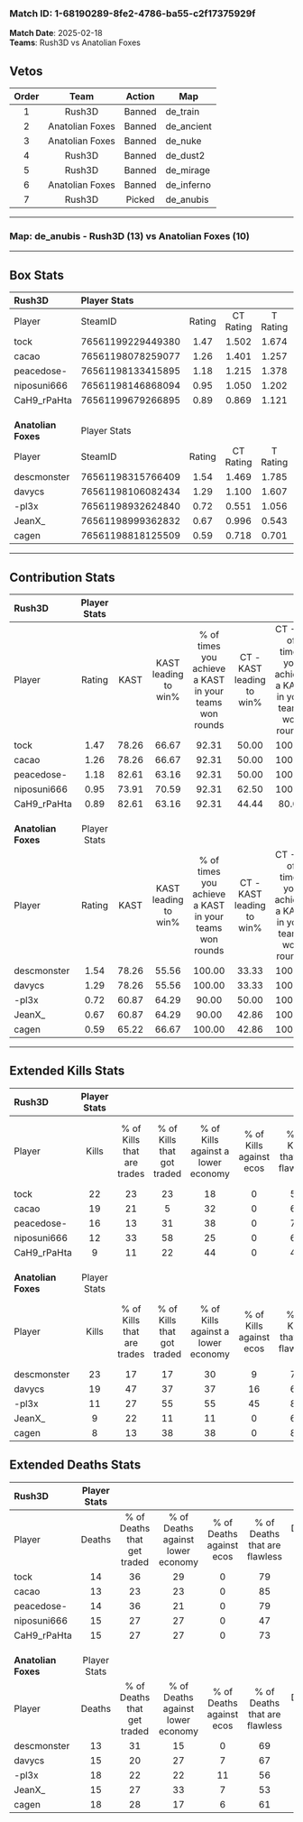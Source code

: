 ### Match ID: 1-68190289-8fe2-4786-ba55-c2f17375929f  
**Match Date**: 2025-02-18  
**Teams**: Rush3D vs Anatolian Foxes  

## Vetos  

| Order | Team | Action | Map |
| :---: | :--: | :----: | --- |
| 1 | Rush3D | Banned | de_train |
| 2 | Anatolian Foxes | Banned | de_ancient |
| 3 | Anatolian Foxes | Banned | de_nuke |
| 4 | Rush3D | Banned | de_dust2 |
| 5 | Rush3D | Banned | de_mirage |
| 6 | Anatolian Foxes | Banned | de_inferno |
| 7 | Rush3D | Picked | de_anubis |

---  

### **Map**: de_anubis - Rush3D (13) vs Anatolian Foxes (10)  
---  

## Box Stats  

| **Rush3D**          | Player Stats      |        |           |          |       |       |       |         |        |      |     |
| :- | :- | :-: | :-: | :-: | :-: | :-: | :-: | :-: | :-: | :-: | :-: |
| Player              | SteamID           | Rating | CT Rating | T Rating | KAST  |  ADR  | Kills | Assists | Deaths | K/D  | HS% |
| tock                | 76561199229449380 |  1.47  |   1.502   |  1.674   | 78.26 | 100.1 |  22   |    3    |   14   | 1.57 | 50  |
| cacao               | 76561198078259077 |  1.26  |   1.401   |  1.257   | 78.26 | 66.5  |  19   |    1    |   13   | 1.46 | 26  |
| peacedose-          | 76561198133415895 |  1.18  |   1.215   |  1.378   | 82.61 | 69.6  |  16   |    3    |   14   | 1.14 | 68  |
| niposuni666         | 76561198146868094 |  0.95  |   1.050   |  1.202   | 73.91 | 67.4  |  12   |    7    |   15   | 0.80 | 50  |
| CaH9_rPaHta         | 76561199679266895 |  0.89  |   0.869   |  1.121   | 82.61 | 57.0  |   9   |   11    |   15   | 0.60 | 44  |
|                     |                   |        |           |          |       |       |       |         |        |      |     |
|                     |                   |        |           |          |       |       |       |         |        |      |     |
|                     |                   |        |           |          |       |       |       |         |        |      |     |
| **Anatolian Foxes** | Player Stats      |        |           |          |       |       |       |         |        |      |     |
| Player              | SteamID           | Rating | CT Rating | T Rating | KAST  |  ADR  | Kills | Assists | Deaths | K/D  | HS% |
| descmonster         | 76561198315766409 |  1.54  |   1.469   |  1.785   | 78.26 | 104.0 |  23   |    3    |   13   | 1.77 | 34  |
| davycs              | 76561198106082434 |  1.29  |   1.100   |  1.607   | 78.26 | 82.7  |  19   |    6    |   15   | 1.27 | 73  |
| -pl3x               | 76561198932624840 |  0.72  |   0.551   |  1.056   | 60.87 | 60.5  |  11   |    5    |   18   | 0.61 | 36  |
| JeanX_              | 76561198999362832 |  0.67  |   0.996   |  0.543   | 60.87 | 48.8  |   9   |    3    |   15   | 0.60 | 66  |
| cagen               | 76561198818125509 |  0.59  |   0.718   |  0.701   | 65.22 | 49.8  |   8   |    3    |   18   | 0.44 | 50  |
---  

## Contribution Stats  

| **Rush3D**          | Player Stats |       |                      |                                                        |                           |                                                             |                          |                                                            |
| :- | :-: | :-: | :-: | :-: | :-: | :-: | :-: | :-: |
| Player              |    Rating    | KAST  | KAST leading to win% | % of times you achieve a KAST in your teams won rounds | CT - KAST leading to win% | CT - % of times you achieve a KAST in your teams won rounds | T - KAST leading to win% | T - % of times you achieve a KAST in your teams won rounds |
| tock                |     1.47     | 78.26 |        66.67         |                         92.31                          |           50.00           |                           100.00                            |          87.50           |                           87.50                            |
| cacao               |     1.26     | 78.26 |        66.67         |                         92.31                          |           50.00           |                           100.00                            |          87.50           |                           87.50                            |
| peacedose-          |     1.18     | 82.61 |        63.16         |                         92.31                          |           50.00           |                           100.00                            |          77.78           |                           87.50                            |
| niposuni666         |     0.95     | 73.91 |        70.59         |                         92.31                          |           62.50           |                           100.00                            |          77.78           |                           87.50                            |
| CaH9_rPaHta         |     0.89     | 82.61 |        63.16         |                         92.31                          |           44.44           |                            80.00                            |          80.00           |                           100.00                           |
|                     |              |       |                      |                                                        |                           |                                                             |                          |                                                            |
|                     |              |       |                      |                                                        |                           |                                                             |                          |                                                            |
|                     |              |       |                      |                                                        |                           |                                                             |                          |                                                            |
| **Anatolian Foxes** | Player Stats |       |                      |                                                        |                           |                                                             |                          |                                                            |
| Player              |    Rating    | KAST  | KAST leading to win% | % of times you achieve a KAST in your teams won rounds | CT - KAST leading to win% | CT - % of times you achieve a KAST in your teams won rounds | T - KAST leading to win% | T - % of times you achieve a KAST in your teams won rounds |
| descmonster         |     1.54     | 78.26 |        55.56         |                         100.00                         |           33.33           |                           100.00                            |          77.78           |                           100.00                           |
| davycs              |     1.29     | 78.26 |        55.56         |                         100.00                         |           33.33           |                           100.00                            |          77.78           |                           100.00                           |
| -pl3x               |     0.72     | 60.87 |        64.29         |                         90.00                          |           50.00           |                           100.00                            |          75.00           |                           85.71                            |
| JeanX_              |     0.67     | 60.87 |        64.29         |                         90.00                          |           42.86           |                           100.00                            |          85.71           |                           85.71                            |
| cagen               |     0.59     | 65.22 |        66.67         |                         100.00                         |           42.86           |                           100.00                            |          87.50           |                           100.00                           |
---  

## Extended Kills Stats  

| **Rush3D**          | Player Stats |                            |                            |                                    |                         |                              |                                 |                                       |                    |           |
| :- | :-: | :-: | :-: | :-: | :-: | :-: | :-: | :-: | :-: | :-: |
| Player              |    Kills     | % of Kills that are trades | % of Kills that got traded | % of Kills against a lower economy | % of Kills against ecos | % of Kills that are flawless | % of Kills that are close duels | % of Kills that are assisted by flash | Pistol Round Kills | AWP Kills |
| tock                |      22      |             23             |             23             |                 18                 |            0            |              55              |                9                |                   5                   |         0          |     1     |
| cacao               |      19      |             21             |             5              |                 32                 |            0            |              63              |                0                |                  11                   |         10         |     0     |
| peacedose-          |      16      |             13             |             31             |                 38                 |            0            |              75              |               13                |                   6                   |         0          |     3     |
| niposuni666         |      12      |             33             |             58             |                 25                 |            0            |              67              |               17                |                   8                   |         0          |     1     |
| CaH9_rPaHta         |      9       |             11             |             22             |                 44                 |            0            |              44              |               11                |                   0                   |         0          |     0     |
|                     |              |                            |                            |                                    |                         |                              |                                 |                                       |                    |           |
|                     |              |                            |                            |                                    |                         |                              |                                 |                                       |                    |           |
|                     |              |                            |                            |                                    |                         |                              |                                 |                                       |                    |           |
| **Anatolian Foxes** | Player Stats |                            |                            |                                    |                         |                              |                                 |                                       |                    |           |
| Player              |    Kills     | % of Kills that are trades | % of Kills that got traded | % of Kills against a lower economy | % of Kills against ecos | % of Kills that are flawless | % of Kills that are close duels | % of Kills that are assisted by flash | Pistol Round Kills | AWP Kills |
| descmonster         |      23      |             17             |             17             |                 30                 |            9            |              70              |                0                |                   4                   |         10         |     1     |
| davycs              |      19      |             47             |             37             |                 37                 |           16            |              68              |                0                |                   0                   |         0          |     4     |
| -pl3x               |      11      |             27             |             55             |                 55                 |           45            |              82              |                0                |                   9                   |         0          |     1     |
| JeanX_              |      9       |             22             |             11             |                 11                 |            0            |              67              |                0                |                   0                   |         0          |     3     |
| cagen               |      8       |             13             |             38             |                 38                 |            0            |              88              |                0                |                   0                   |         1          |     1     |
## Extended Deaths Stats  

| **Rush3D**          | Player Stats |                             |                                   |                          |                               |                            |                           |               |
| :- | :-: | :-: | :-: | :-: | :-: | :-: | :-: | :-: |
| Player              |    Deaths    | % of Deaths that get traded | % of Deaths against lower economy | % of Deaths against ecos | % of Deaths that are flawless | % of Deaths that are close | % of Deaths while blinded | Deaths to AWP |
| tock                |      14      |             36              |                29                 |            0             |              79               |             0              |             0             |       2       |
| cacao               |      13      |             23              |                23                 |            0             |              85               |             0              |             0             |       4       |
| peacedose-          |      14      |             36              |                21                 |            0             |              79               |             0              |             7             |       2       |
| niposuni666         |      15      |             27              |                27                 |            0             |              47               |             0              |             7             |       2       |
| CaH9_rPaHta         |      15      |             27              |                27                 |            0             |              73               |             0              |             0             |       1       |
|                     |              |                             |                                   |                          |                               |                            |                           |               |
|                     |              |                             |                                   |                          |                               |                            |                           |               |
|                     |              |                             |                                   |                          |                               |                            |                           |               |
| **Anatolian Foxes** | Player Stats |                             |                                   |                          |                               |                            |                           |               |
| Player              |    Deaths    | % of Deaths that get traded | % of Deaths against lower economy | % of Deaths against ecos | % of Deaths that are flawless | % of Deaths that are close | % of Deaths while blinded | Deaths to AWP |
| descmonster         |      13      |             31              |                15                 |            0             |              69               |             15             |             0             |       1       |
| davycs              |      15      |             20              |                27                 |            7             |              67               |             0              |            13             |       1       |
| -pl3x               |      18      |             22              |                22                 |            11            |              56               |             17             |             0             |       3       |
| JeanX_              |      15      |             27              |                33                 |            7             |              53               |             13             |            13             |       2       |
| cagen               |      18      |             28              |                17                 |            6             |              61               |             0              |             6             |       3       |
